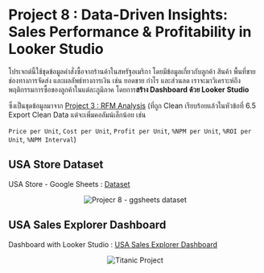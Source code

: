 # Project 8 : Data-Driven Insights: Sales Performance & Profitability in Looker Studio

โปรเจกต์นี้ใช้ชุดข้อมูลคำสั่งซื้อจากร้านค้าในสหรัฐอเมริกา โดยมีข้อมูลเกี่ยวกับลูกค้า สินค้า พื้นที่ขาย ช่องทางการจัดส่ง และผลลัพธ์ทางการเงิน เช่น ยอดขาย กำไร และส่วนลด
เราจะมาวิเคราะห์ถึงพฤติกรรมการซื้อของลูกค้าในแต่ละภูมิภาค โดยการ**สร้าง Dashboard ด้วย Looker Studio**

ซึ่งเป็นชุดข้อมูลมาจาก [Project 3 : RFM Analysis](https://phubordin.github.io/My-Portfolio-Website/project_rfm_py_dsb10.html#65-export-clean-data)
(ที่ถูก Clean เรียบร้อยแล้วในหัวข้อที่ 6.5 Export Clean Data แต่จะเพิ่มคอลัมน์เล็กน้อย เช่น

`Price per Unit`,	`Cost per Unit`,	`Profit per Unit`,	`%NPM per Unit`,	`%ROI per Unit`, `%NPM Interval`)

## USA Store Dataset
USA Store - Google Sheets : [Dataset](https://docs.google.com/spreadsheets/d/1W3uxB51xXKMRELejOsqFhjuyJ1SQRVzw5zptCLszZBs/edit?usp=sharing)

<p align="center">
  <img src="https://github.com/Phubordin/My-Portfolio-Website/raw/main/usa-store-ggsheet.gif" alt="Projecr 8 - ggsheets dataset">
</p>

## USA Sales Explorer Dashboard
Dashboard with Looker Studio : [USA Sales Explorer Dashboard](https://lookerstudio.google.com/reporting/92339059-263d-4e78-85d6-803cdd1c70a4)

<p align="center">
  <img src="https://github.com/Phubordin/My-Portfolio-Website/raw/main/usa-store-ggsheet.gif" alt="Titanic Project">
</p>
